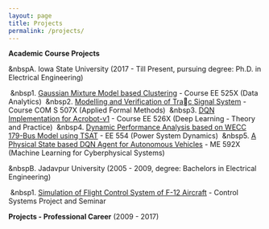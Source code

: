 ```yaml
---
layout: page
title: Projects
permalink: /projects/
---
```


**Academic Course Projects** 

&nbspA. Iowa State University (2017 - Till Present, pursuing degree: Ph.D. in Electrical Engineering)

&nbsp;&nbsp1. [Gaussian Mixture Model based Clustering](gmm.pdf) - Course EE 525X (Data Analytics)
&nbsp;&nbsp2. [Modelling and Verification of Trac Signal System](fmethods.pdf) - Course COM S 507X (Applied Formal Methods)
&nbsp;&nbsp3. [DQN Implementation for Acrobot-v1](acrobot.pdf) - Course EE 526X (Deep Learning - Theory and Practice)
&nbsp;&nbsp4. [Dynamic Performance Analysis based on WECC 179-Bus Model using TSAT](179bus.pdf) - EE 554 (Power System Dynamics) 
&nbsp;&nbsp5. [A Physical State based DQN Agent for Autonomous Vehicles](landshark.pdf) - ME 592X (Machine Learning for Cyberphysical Systems)

&nbspB. Jadavpur University (2005 - 2009, degree: Bachelors in Electrical Engineering)

&nbsp;&nbsp1. [Simulation of Flight Control System of F-12 Aircraft](fcs.pdf) - Control Systems Project and Seminar

**Projects - Professional Career** (2009 - 2017)



